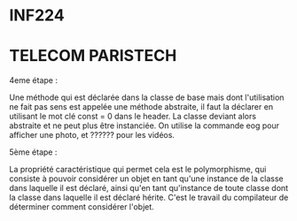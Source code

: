 # INF224
# TELECOM PARISTECH

4eme étape :

Une méthode qui est déclarée dans la classe de base mais dont l'utilisation ne
fait pas sens est appelée une méthode abstraite, il faut la déclarer en
utilisant le mot clé const = 0 dans le header. La classe deviant alors
abstraite et ne peut plus être instanciée.
On utilise la commande eog pour afficher une photo, et ?????? pour les vidéos.

5ème étape :

La propriété caractéristique qui permet cela est le polymorphisme, qui
consiste à pouvoir considérer un objet en tant qu'une instance de la classe
dans laquelle il est déclaré, ainsi qu'en tant qu'instance de toute classe
dont la classe dans laquelle il est déclaré hérite. C'est le travail du
compilateur de déterminer comment considérer l'objet.
                                                       
